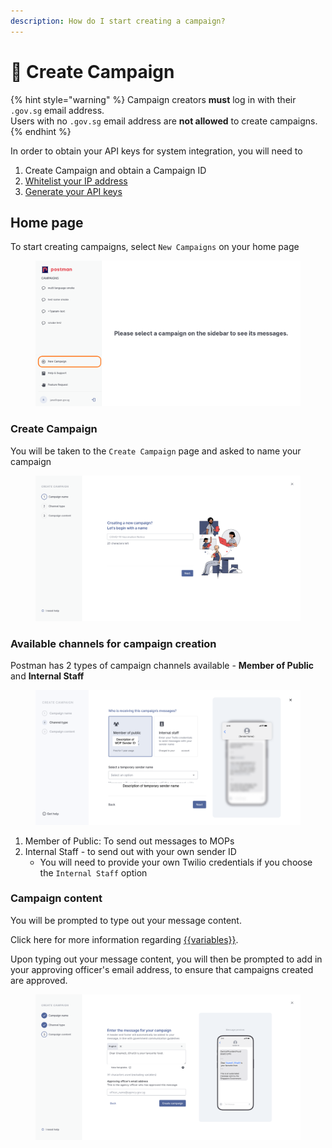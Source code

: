 ```yaml
---
description: How do I start creating a campaign?
---
```


# 📢 Create Campaign

{% hint style="warning" %}
Campaign creators **must** log in with their `.gov.sg` email address. \
Users with no `.gov.sg` email address are **not allowed** to create campaigns.&#x20;
{% endhint %}

In order to obtain your API keys for system integration, you will need to&#x20;

1. Create Campaign and obtain a Campaign ID
2. [Whitelist your IP address](campaign-settings.md#ip-address-whitelisting)
3. [Generate your API keys](campaign-settings.md#api-keys)

## Home page

To start creating campaigns, select `New Campaigns` on your home page

<figure><img src="../.gitbook/assets/home_default.png" alt=""><figcaption></figcaption></figure>

### Create Campaign

You will be taken to the `Create Campaign` page and asked to name your campaign

<figure><img src="../.gitbook/assets/create_name_campaign.png" alt=""><figcaption></figcaption></figure>

### Available channels for campaign creation

Postman has 2 types of campaign channels available - **Member of Public** and **Internal Staff**

<figure><img src="../.gitbook/assets/Step 2_ Gov.sg selected.png" alt=""><figcaption></figcaption></figure>

1. Member of Public: To send out messages to MOPs
2. Internal Staff - to send out with your own sender ID
   * You will need to provide your own Twilio credentials if you choose the `Internal Staff` option

### Campaign content

You will be prompted to type out your message content.&#x20;

Click here for more information regarding [\{{variables\}}](create-message.md#variables).

Upon typing out your message content, you will then be prompted to add in your approving officer's email address, to ensure that campaigns created are approved.

<figure><img src="../.gitbook/assets/create_message (1).png" alt=""><figcaption></figcaption></figure>
